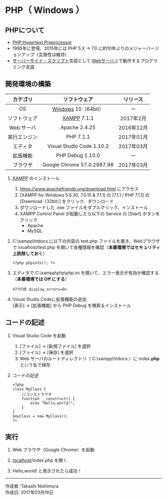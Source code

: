 # PHP（ Windows ）

## PHPについて

* [PHP:Hypertext Preprocessor](https://ja.wikipedia.org/wiki/PHP:_Hypertext_Preprocessor)
* 1995年に登場、2015年には PHP 5.X → 7.0 に約10年ぶりのメジャーバージョンアップ（互換性は維持）
* [サーバーサイド・スクリプト](http://bit.ly/2lajhCj)言語として [Webサーバ](http://bit.ly/2mbzR4D)上で動作するプログラミング言語

## 開発環境の構築

|カテゴリ|ソフトウェア|リリース|
|:--:|:--:|:--:|
|OS|[Windows](https://ja.wikipedia.org/wiki/Microsoft_Windows) 10（64bit）|ー|
|ソフトウェア|[XAMPP](https://ja.wikipedia.org/wiki/XAMPP) 7.1.1|2017年2月|
|Web サーバ|Apache 2.4.25|2016年12月|
|実行エンジン|PHP 7.1.1|2017年01月|
|エディタ|Visual Studio Code 1.10.2|2017年03月|
|拡張機能|PHP Debug 1.10.0|ー|
|ブラウザ|Google Chrome 57.0.2987.98|2017年03月|

1. [XAMPP](https://ja.wikipedia.org/wiki/XAMPP) のインストール
    1. https://www.apachefriends.org/download.html にアクセス
    1. [XAMPP for Windows 5.6.30, 7.0.15 & 7.1.1] の [7.1.1 / PHP 7.1.1] の [Download（32bit）] をクリック、ダウンロード
    1. ダウンロードした .exe ファイルをダブルクリック、インストール
    1. XAMPP Control Panel が起動したら以下の Service の [Start] ボタンをクリック
        * Apache
        * MySQL

1. C:\xampp\htdocs に以下の内容の test.php ファイルを置き、Webブラウザで localhost/test.php を開いて各種情報を確認（<b>本番環境ではセキュリティ上削除しておく</b>）
    ```
    <?php phpinfo(); ?>
    ```

1. エディタで C:\xampp\php\php.ini を開いて、エラー表示が有効か確認する（<b>本番環境では Off にする</b>）
    ```
    477行目 display_errors=On  
    ```

1. Visual Studio Codeに拡張機能の追加  
    [表示] → [拡張機能] から PHP Debug を検索＆インストール

## コードの記述

1. Visual Studio Code を起動
    1. [ファイル] → [新規ファイル] を選択
    1. [ファイル] → [保存] を選択
    1. Web サーバのルートディレクトリ（ C:\xampp\htdocs ）に index<b>.php</b> という名で保存  

1. コードの記述
    ```
    <?php
    class MyClass {
        //コンストラクタ
        function __construct() {
            echo "Hello,world!";
        }
    }
    $myClass = new MyClass();
    ?>
    ```

## 実行

1. Web ブラウザ（Google Chrome）を起動

1. [localhost](https://ja.wikipedia.org/wiki/Localhost)/index.php を開く

1. Hello,world! と表示されたら成功！

***
作成者: Takashi Nishimura  
作成日: 2017年03月16日